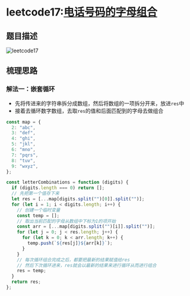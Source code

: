 # leetcode17:[电话号码的字母组合](https://leetcode-cn.com/problems/letter-combinations-of-a-phone-number/)

## 题目描述

![leetcode17](https://blog-1256985533.cos.ap-nanjing.myqcloud.com/img/leetcode17_letterCombinations.png)

## 梳理思路

### 解法一：嵌套循环

- 先将传进来的字符串拆分成数组，然后将数组的一项拆分开来，放进`res`中
- 接着去循环数字数组，去取`res`的值和后面匹配到的字母去做组合

```javascript
const map = {
  2: "abc",
  3: "def",
  4: "ghi",
  5: "jkl",
  6: "mno",
  7: "pqrs",
  8: "tuv",
  9: "wxyz",
};

const letterCombinations = function (digits) {
  if (digits.length === 0) return [];
  // 先把第一个值存下来
  let res = [...map[digits.split("")[0]].split("")];
  for (let i = 1; i < digits.length; i++) {
    // 创建一个临时变量
    const temp = [];
    // 取出当前匹配的字母从数组中下标为1的项开始
    const arr = [...map[digits.split("")[i]].split("")];
    for (let j = 0; j < res.length; j++) {
      for (let k = 0; k < arr.length; k++) {
        temp.push(`${res[j]}${arr[k]}`);
      }
    }
    // 每次循环组合完成之后，都要把最新的结果赋值给res
    // 然后下次循环进来，res就会以最新的结果来进行循环从而进行组合
    res = temp;
  }
  return res;
};
```
